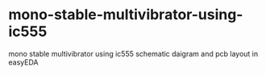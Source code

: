 # mono-stable-multivibrator-using-ic555
mono stable multivibrator using ic555 schematic daigram and pcb layout in easyEDA
